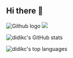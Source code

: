 ## Hi there 👋

![Github logo](https://img.shields.io/badge/github-blue?logo=github)
![](https://komarev.com/ghpvc/?username=didikc&label=views&color=blue)

![didikc's GitHub stats](https://github-readme-stats.vercel.app/api?username=didikc&theme=default&show_icons=true)

![didikc's top languages](https://github-readme-stats.vercel.app/api/top-langs/?username=didikc&layout=compact&theme=default)
